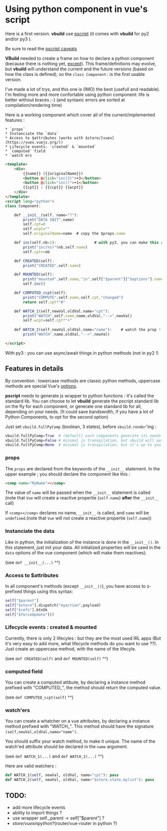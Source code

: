 # Using python component in vue's script

Here is a first version. **vbuild** use [pscript](https://pypi.org/project/pscript/) (it comes with **vbuild** for py2 and/or py3 ).

Be sure to read the [pscript caveats](https://pscript.readthedocs.io/en/latest/intro.html)

**VBuild** needed to create a frame on how to declare a python component (because there is nothing yet, [except](https://github.com/QQuick/Transcrypt/issues/287)). This frame/definitions may evolve, but **vbuild** will understand the current and the future versions (based on how the class is defined), so the `class Component:` is the first usable version.

I've made a lot of trys, and this one is (IMO) the best (usefull and readable). I'm feeling more and more confortable using python component: life is better without braces ;-) (and syntaxic errors are sorted at compilation/rendering time)

Here is a working component which cover all of the current/implemented features :

    * `props`
    * Instanciate the `data`
    * Access to $attributes (works with $store/[vuex](https://vuex.vuejs.org/))
    * Lifecycle events: `created` & `mounted`
    * `computed` field
    * `watch`ers
    
```html
<template>
    <div>
        {{name}} ({{originalName}})
        <button @click="inc(3)">+3</button>
        <button @click="inc()">+1</button>
        {{cpt}} : {{ccpt}} {{wcpt}}
    </div>
</template>
<script lang="python">
class Component:

    def __init__(self, name="?"):
        print("DATA INIT",name)
        self.cpt=0
        self.wcpt=""
        self.originalName=name  # copy the $props.name

    def inc(self,nb=1):                 # with py3, you can make this a async method !
        print("inc(%s)"%nb,self.name)
        self.cpt+=nb

    def CREATED(self):
        print("CREATED",self.name)

    def MOUNTED(self):
        print("mounted",self.name,"in",self["$parent"]["$options"].name)
        self.inc()

    def COMPUTED_ccpt(self):
        print("COMPUTE",self.name,self.cpt,"changed")
        return self.cpt*"#"

    def WATCH_1(self,newVal,oldVal,name="cpt"):
        print("WATCH",self.name,name,oldVal,"-->",newVal)
        self.wcpt=self.cpt*"+"
        
    def WATCH_2(self,newVal,oldVal,name="name"):    # watch the prop !
        print("WATCH",name,oldVal,"-->",newVal)

</script>
```
With py3 : you can use async/await things in python methods (not in py2 !)


## Features in details

By convention : lowercase methods are classic python methods, uppercase methods are special Vue's [options](https://vuejs.org/v2/api/#Options-Data).

**pscript** needs to generate js wrapper to python functions : it's called the standard lib.
You can choose to let **vbuild** generate the pscript standard lib on the fly for each component, or generate one standard lib for all, depending on your needs. (It could save bandswidth, if you have a lot of Python Components, to opt for the second option)

Just set `vbuild.fullPyComp` (boolean, 3 states), before `vbuild.render`'ing :

```python
vbuild.fullPyComp=True  # (default) each components generate its needs.
vbuild.fullPyComp=False # minimal js transpilation, but vbuild will automatically include the "js standard lib" for you.
vbuild.fullPyComp=None  # minimal js transpilation, but it's up to you to include the js from "pscript.get_full_std_lib()".
```

### props
The `props` are declared from the keywords of the `__init__` statement. In the upper example ; you should declare the component like this :

```html
<comp name="MyName"></comp>
```

The value of `name` will be passed when the `__init__` statement is called (note that `Vue` will create a reactive propertie (`self.name`) **after** the `__init__` call)

If `<comp></comp>` declares no name, `__init__` is called, and `name` will be `undefined`.(note that `Vue` will not create a reactive propertie (`self.name`))


### Instanciate the data
Like in python, the initialization of the instance is done in the `__init__()`. In this statement, just init your data. All initialized properties will be used in the `data` options of the vue component (which will make them reactives).

(see `def __init__(...)` ^^)

### Access to $attributes

In all component's methods (except `__init__()`), you have access to `$`-prefixed things using this syntax:

```python
self["$parent"]
self["$store"].dispatch("myaction",payload)
self["$refs"].btnOk
self["$forceUpdate"]()
```

### Lifecycle events : created & mounted
Currently, there is only 2 lifecyles : but they are the most used IRL apps (But it's very easy to add more, what lifecycle methods do you want to use ??). Just create an uppercase method, with the name of the lifecyle. 

(see `def CREATED(self)` and `def MOUNTED(self)` ^^)

### computed field
You can create a computed attibute, by declaring a instance method prefixed with "COMPUTED_", the method should return the computed value.

(see `def COMPUTED_ccpt(self)` ^^)

### watch'ers
You can create a whatcher on a vue attributes, by declaring a instance method prefixed with "WATCH_". This method should have the signature `(self,newVal,oldVal,name="name")`.

You should suffix your watch method, to make it unique. The name of the watch'ed attribute should be declared in the `name` argument.

(see `def WATCH_1(...)` and `def WATCH_2(...)` ^^)

Here are valid watchers :
```python
def WATCH_1(self, newVal, oldVal, name="cpt"): pass
def WATCH_2(self, newVal, oldVal, name="$store.state.mylist"): pass
```

## TODO:

 * add more lifecycle events
 * ability to import things ?
 * use wrapper self._parent -> self["$parent"] ?
 * $store/vuex in python ? ($router/vue-router in python ?)   
